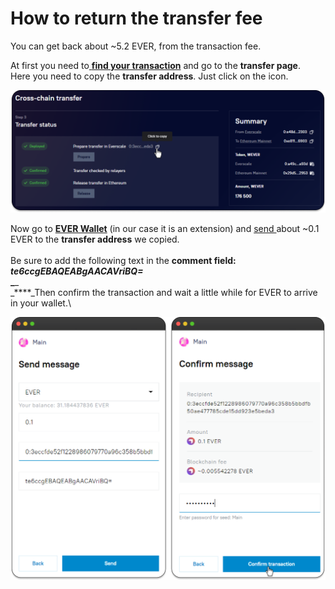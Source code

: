 # How to return the transfer fee

You can get back about \~5.2 EVER, from the transaction fee.

At first you need to[ **find your transaction**](find-my-transaction.md) and go to the **transfer page**.\
Here you need to copy the **transfer address**. Just click on the icon.

![](<../../../../.gitbook/assets/image (28) (1) (1) (1) (1) (1) (1) (1) (2).png>)

Now go to [**EVER Wallet**](https://app.gitbook.com/o/-MUxjK3XWZCxuBwyXzkS/s/vwtaQbYcgICT7ubKSITZ/) (in our case it is an extension) and [send ](https://docs.everwallet.net/manage-assets/sending-and-receiving-tokens)about \~0.1 EVER to the **transfer address** we copied.\
\
Be sure to add the following text in the **comment field:**\
_**te6ccgEBAQEABgAACAVriBQ=**_\
**\_**\_\
\_\*\*\*\*\_Then confirm the transaction and wait a little while for EVER to arrive in your wallet.\\

![](<../../../../.gitbook/assets/image (43).png>)
